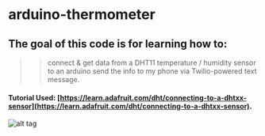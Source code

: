 # arduino-thermometer
## The goal of this code is for learning how to: 
> > connect & get data from a DHT11 temperature / humidity sensor to an arduino
> > send the info to my phone via Twilio-powered text message. 
#### Tutorial Used:  [https://learn.adafruit.com/dht/connecting-to-a-dhtxx-sensor](https://learn.adafruit.com/dht/connecting-to-a-dhtxx-sensor).
![alt tag](https://raw.github.com/silicarich/arduino-thermometer/master/breadboard.JPG)
